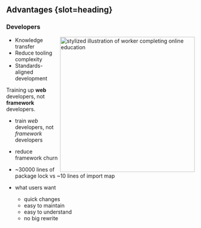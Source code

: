## Advantages {slot=heading}

### Developers

<img alt="stylized illustration of worker completing online education"
     src="images/training.svg"
     style="
       float: right;
       height: 360px;
       width: 360px;
     ">

- Knowledge transfer
- Reduce tooling complexity
- Standards-aligned development

Training up **web** developers, not **framework** developers.
<div slot="notes">

- train *web* developers, not *framework* developers
- reduce framework churn
- ~30000 lines of package lock vs ~10 lines of import map

- what users want
  - quick changes
  - easy to maintain
  - easy to understand
  - no big rewrite

</div>
